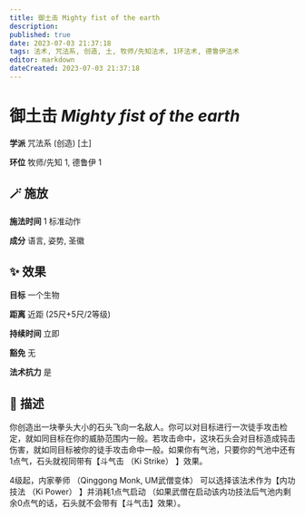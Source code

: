 ```yaml
---
title: 御土击 Mighty fist of the earth
description: 
published: true
date: 2023-07-03 21:37:18
tags: 法术, 咒法系, 创造, 土, 牧师/先知法术, 1环法术, 德鲁伊法术
editor: markdown
dateCreated: 2023-07-03 21:37:18
---
```


# **御土击** *Mighty fist of the earth*

**学派** 咒法系 (创造) \[土\] 

**环位** 牧师/先知 1, 德鲁伊 1

## 🪄 施放

**施法时间** 1 标准动作

**成分** 语言, 姿势, 圣徽

## ✨ 效果 

**目标** 一个生物 

**距离** 近距 (25尺+5尺/2等级)  

**持续时间** 立即 

**豁免** 无

**法术抗力** 是

## 📖 描述

你创造出一块拳头大小的石头飞向一名敌人。你可以对目标进行一次徒手攻击检定，就如同目标在你的威胁范围内一般。若攻击命中，这块石头会对目标造成钝击伤害，就如同目标被你的徒手攻击命中一般。如果你有气池，只要你的气池中还有1点气，石头就视同带有【斗气击 （Ki Strike） 】效果。

4级起，内家拳师 （Qinggong Monk, UM武僧变体） 可以选择该法术作为【内功技法 （Ki Power） 】并消耗1点气启动 （如果武僧在启动该内功技法后气池内剩余0点气的话，石头就不会带有【斗气击】效果）。
    